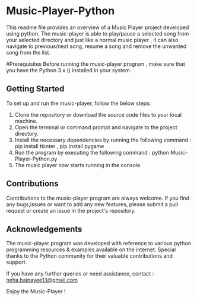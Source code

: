# Music-Player-Python
This readme file provides an overview of a Music Player project developed using python.
The music-player is able to play/pause a selected song from your selected directory and just like a normal music player , it can also navigate to previous/next song,
resume a song and remove the unwanted song from the list.

#Prerequisites 
Before running the music-player program , make sure that you have the Python 3.x () installed in your system.

## Getting Started
To set up and run the music-player, follow the below steps:
 1. Clone the repository or download the source code files to your local machine.
 2. Open the terminal or command prompt and navigate to the project directory.
 3. Install the necessary dependencies by running the following command : pip install tkinter , pip install pygame
 4. Run the program by executing the following command : python Music-Player-Python.py
 5. The music player now starts running in the console.

## Contributions
Contributions to the music-player program are always welcome. If you find any bugs,issues or want to add any new features, please submit a pull request or create an issue in the project's repository.

## Acknowledgements
The music-player program was developed with reference to various python programming resources & examples available on the internet.
Special thanks to the Python community for their valuable contributions and support.

If you have any further queries or need assistance, contact : neha.bajpayee13@gmail.com

Enjoy the Music-Player !

